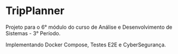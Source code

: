 # TripPlanner
Projeto para o 6° módulo do curso de Análise e Desenvolvimento de Sistemas - 3° Período. 

Implementando Docker Compose, Testes E2E e CyberSegurança.